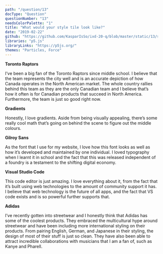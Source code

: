 ```yaml
---
path: "/question/13"
docType: "Question"
questionNumber: "13"
needsColorPalette: "1"
title: "What would your style tile look like?"
date: "2019-02-22"
github: "https://github.com/KasparIsSo/ixd-20-q/blob/master/static/13/sketch.js"
libraries: "p5.js"
libraryLinks: "https://p5js.org/"
themes: "Particles, Force"
---
```


**Toronto Raptors**

I’ve been a big fan of the Toronto Raptors since middle school. I believe that the team represents the city well and is an accurate depiction of how Canada operates in the North American market. The whole country rallies behind this team as they are the only Canadian team and I believe that’s how it often is for Canadian products that succeed in North America. Furthermore, the team is just so good right now.

**Gradients**

Honestly, I love gradients. Aside from being visually appealing, there’s some really cool math that’s going on behind the scene to figure out the middle colours.

**Gilroy Sans**

As the font that I use for my website, I love how this font looks as well as how it’s developed and maintained by one individual. I loved typography when I learnt it in school and the fact that this was released independent of a foundry is a testament to the shifting digital economy.

**Visual Studio Code**

This code editor is just amazing. I love everything about it, from the fact that it’s built using web technologies to the amount of community support it has. I believe that web technology is the future of all apps, and the fact that VS code exists and is so powerful further supports that.

**Adidas**

I’ve recently gotten into streetwear and I honestly think that Adidas has some of the coolest products. They embraced the multicultural hype around streetwear and have been including more international styling on their products. From pairing English, German, and Japanese in their styling, the design of most of their stuff is just so clean. They have also been able to attract incredible collaborations with musicians that I am a fan of, such as Kanye and Pharell.
